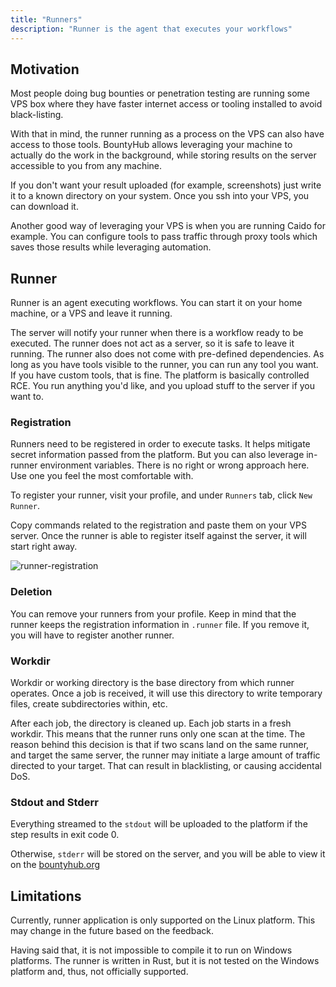 ```yaml
---
title: "Runners"
description: "Runner is the agent that executes your workflows"
---
```


## Motivation

Most people doing bug bounties or penetration testing are running some VPS box where they have faster internet access or tooling installed
to avoid black-listing.

With that in mind, the runner running as a process on the VPS can also have access to those tools. BountyHub allows leveraging your machine to actually do the work in the background, while storing results on the server accessible to you from any machine.

If you don't want your result uploaded (for example, screenshots) just write it to a known directory on your system. Once you ssh into your
VPS, you can download it.

Another good way of leveraging your VPS is when you are running Caido for example. You can configure tools to pass traffic through proxy tools
which saves those results while leveraging automation.

## Runner

Runner is an agent executing workflows. You can start it on your home machine, or a VPS and leave it running.

The server will notify your runner when there is a workflow ready to be executed. The runner does not act as a server,
so it is safe to leave it running. The runner also does not come with pre-defined dependencies. As long as you have tools visible to the runner, you can run any tool you want. If you have custom tools, that is fine. The platform is basically controlled RCE. You run anything you'd like, and you upload stuff to the server if you want to.

### Registration

Runners need to be registered in order to execute tasks. It helps mitigate secret information passed from the platform. But you can also leverage
in-runner environment variables. There is no right or wrong approach here. Use one you feel the most comfortable with.

To register your runner, visit your profile, and under `Runners` tab, click `New Runner`.

Copy commands related to the registration and paste them on your VPS server. Once the runner is able to register itself against the server, it will start right away.

![runner-registration](/runner-registration.png)

### Deletion

You can remove your runners from your profile. Keep in mind that the runner keeps the registration information in `.runner` file. If you remove it, you will have to register another runner.

### Workdir

Workdir or working directory is the base directory from which runner operates. Once a job is received, it will use this directory to write temporary files, create subdirectories within, etc.

After each job, the directory is cleaned up. Each job starts in a fresh workdir. This means that the runner runs only one scan at the time. The reason behind this decision is that if two scans land on the same runner, and target the same server, the runner may initiate a large amount of traffic directed to your target. That can result in blacklisting, or causing accidental DoS.

### Stdout and Stderr

Everything streamed to the `stdout` will be uploaded to the platform if the step results in exit code 0.

Otherwise, `stderr` will be stored on the server, and you will be able to view it on the [bountyhub.org](https://bountyhub.org)

## Limitations

Currently, runner application is only supported on the Linux platform. This may change in the future based on the feedback.

Having said that, it is not impossible to compile it to run on Windows platforms. The runner is written in Rust, but it is not
tested on the Windows platform and, thus, not officially supported.

